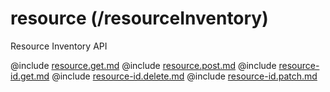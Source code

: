 <!--
    ATTENTION: This file was generated via gradle!
               Do NOT manually edit this file! Any such changes will be overwritten!
-->

# resource (/resourceInventory)

Resource Inventory API

@include [resource.get.md](resource.get.md)
@include [resource.post.md](resource.post.md)
@include [resource-id.get.md](resource-id.get.md)
@include [resource-id.delete.md](resource-id.delete.md)
@include [resource-id.patch.md](resource-id.patch.md)
